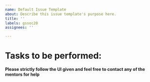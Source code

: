 ```yaml
---
name: Default Issue Template
about: Describe this issue template's purpose here.
title: ''
labels: gssoc20
assignees: ''

---
```


# Tasks to be performed:





__Please strictly follow the UI given and feel free to contact any of the mentors for help__
